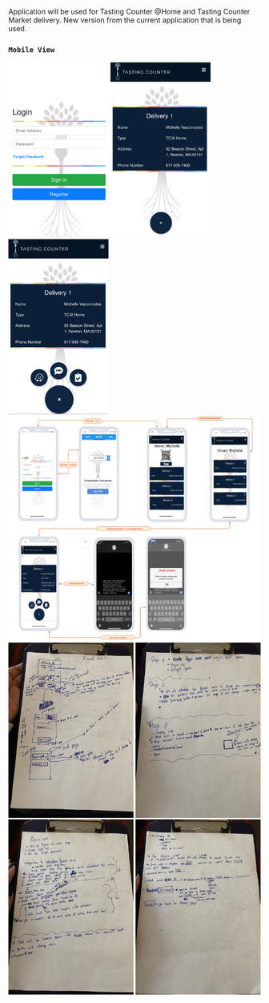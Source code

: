 Application will be used for Tasting Counter @Home and Tasting Counter Market delivery. New version from the current application that is being used.


### `Mobile View`

<img src="img/loginPage.png" width="200" height="350">

<img src="img/customerInf.jpg" width="200" height="350">

<img src="img/customerInfo1.jpg" width="200" height="350">

<img src="img/mock.JPG" width="600" height="450">
                                                       
<img src="img/startingIdea.jpg" width="250" height="350">

<img src="img/startingIdea1.jpg" width="250" height="350">

<img src="img/startingIdea2.jpg" width="250" height="350">

<img src="img/startingIdea3.jpg" width="250" height="350">

